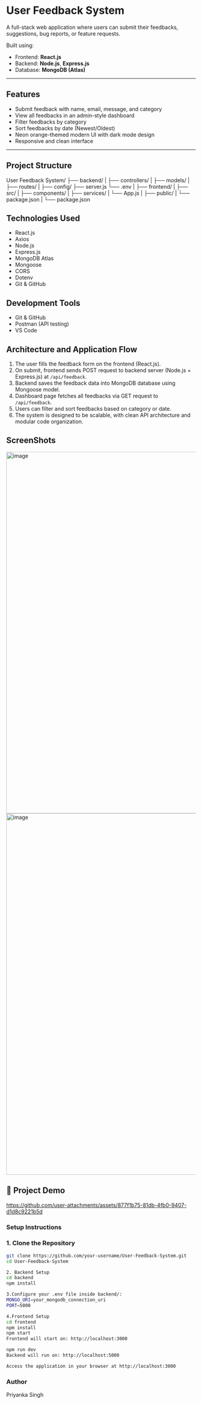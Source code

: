 # User Feedback System

A full-stack web application where users can submit their feedbacks, suggestions, bug reports, or feature requests.

Built using:
- Frontend: **React.js**
- Backend: **Node.js**, **Express.js**
- Database: **MongoDB (Atlas)**

---

## Features

- Submit feedback with name, email, message, and category
- View all feedbacks in an admin-style dashboard
- Filter feedbacks by category
- Sort feedbacks by date (Newest/Oldest)
- Neon orange-themed modern UI with dark mode design
- Responsive and clean interface

---

## Project Structure
User Feedback System/ 
├── backend/ 
|    ├── controllers/ 
|   ├── models/ 
|    ├── routes/
|   ├── config/
├── server.js 
└── .env 
|
├── frontend/
|   ├── src/ 
|       ├── components/
|       ├── services/ 
|       └── App.js
|       ├── public/ 
|   └── package.json 
|   └── package.json

## Technologies Used

- React.js
- Axios
- Node.js
- Express.js
- MongoDB Atlas
- Mongoose
- CORS
- Dotenv
- Git & GitHub

## Development Tools
- Git & GitHub
- Postman (API testing)
- VS Code

## Architecture and Application Flow

1. The user fills the feedback form on the frontend (React.js).
2. On submit, frontend sends POST request to backend server (Node.js + Express.js) at `/api/feedback`.
3. Backend saves the feedback data into MongoDB database using Mongoose model.
4. Dashboard page fetches all feedbacks via GET request to `/api/feedback`.
5. Users can filter and sort feedbacks based on category or date.
6. The system is designed to be scalable, with clean API architecture and modular code organization.


## ScreenShots
<img width="959" alt="image" src="https://github.com/user-attachments/assets/00587300-46cd-440b-818c-fbb2c85ea984" />
<img width="959" alt="image" src="https://github.com/user-attachments/assets/67744395-bff4-41ab-8e2f-7d1f801881ed" />


## 🎥 Project Demo


https://github.com/user-attachments/assets/877f1b75-81db-4fb0-9407-d1d8c9221b5d




### Setup Instructions
### 1. Clone the Repository
```bash
git clone https://github.com/your-username/User-Feedback-System.git
cd User-Feedback-System

2. Backend Setup
cd backend
npm install

3.Configure your .env file inside backend/:
MONGO_URI=your_mongodb_connection_uri
PORT=5000

4.Frontend Setup
cd frontend
npm install
npm start
Frontend will start on: http://localhost:3000

npm run dev
Backend will run on: http://localhost:5000

Access the application in your browser at http://localhost:3000
```

### Author
Priyanka Singh

